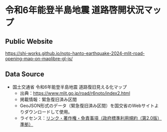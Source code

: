 # 令和6年能登半島地震 道路啓開状況マップ
## Public Website
https://shi-works.github.io/noto-hanto-earthquake-2024-mlit-road-opening-map-on-maplibre-gl-js/

## Data Source
- 国土交通省 令和6年能登半島地震 道路復旧見える化マップ
    - 出典：https://www.mlit.go.jp/road/r6noto/index2.html
    - 掲載情報：緊急復旧済み区間
    - GeoJSON形式のデータ（緊急復旧済み区間）を国交省のWebサイトよりダウンロードして使用。
    - ライセンス：[リンク・著作権・免責事項（政府標準利用規約（第2.0版）準拠）](https://www.mlit.go.jp/link.html)
